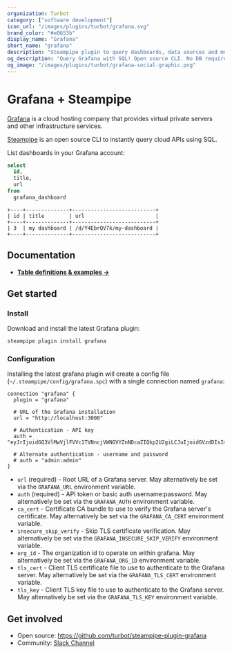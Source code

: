 ```yaml
---
organization: Turbot
category: ["software development"]
icon_url: "/images/plugins/turbot/grafana.svg"
brand_color: "#e0653b"
display_name: "Grafana"
short_name: "grafana"
description: "Steampipe plugin to query dashboards, data sources and more from Grafana."
og_description: "Query Grafana with SQL! Open source CLI. No DB required."
og_image: "/images/plugins/turbot/grafana-social-graphic.png"
---
```


# Grafana + Steampipe

[Grafana](https://grafana.com) is a cloud hosting company that provides virtual private servers and other infrastructure services.

[Steampipe](https://steampipe.io) is an open source CLI to instantly query cloud APIs using SQL.

List dashboards in your Grafana account:

```sql
select
  id,
  title,
  url
from
  grafana_dashboard
```

```
+----+--------------+---------------------------+
| id | title        | url                       |
+----+--------------+---------------------------+
| 3  | my dashboard | /d/Y4EbrQV7k/my-dashboard |
+----+--------------+---------------------------+
```

## Documentation

- **[Table definitions & examples →](/plugins/turbot/grafana/tables)**

## Get started

### Install

Download and install the latest Grafana plugin:

```bash
steampipe plugin install grafana
```

### Configuration

Installing the latest grafana plugin will create a config file (`~/.steampipe/config/grafana.spc`) with a single connection named `grafana`:

```hcl
connection "grafana" {
  plugin = "grafana"

  # URL of the Grafana installation
  url = "http://localhost:3000"

  # Authentication - API key
  auth = "eyJrIjoidGQ3VlMwVjlFVVc1TVNncjVWNGVYZnNDcaZIQkp2U2giLCJuIjoidGVzdDIsImlkIjoxfQ=="

  # Alternate authentication - username and password
  # auth = "admin:admin"
}
```

- `url` (required) - Root URL of a Grafana server. May alternatively be set via the `GRAFANA_URL` environment variable.
- `auth` (required) - API token or basic auth username:password. May alternatively be set via the `GRAFANA_AUTH` environment variable.
- `ca_cert` - Certificate CA bundle to use to verify the Grafana server's certificate. May alternatively be set via the `GRAFANA_CA_CERT` environment variable.
- `insecure_skip_verify` - Skip TLS certificate verification. May alternatively be set via the `GRAFANA_INSECURE_SKIP_VERIFY` environment variable.
- `org_id` - The organization id to operate on within grafana. May alternatively be set via the `GRAFANA_ORG_ID` environment variable.
- `tls_cert` - Client TLS certificate file to use to authenticate to the Grafana server. May alternatively be set via the `GRAFANA_TLS_CERT` environment variable.
- `tls_key` - Client TLS key file to use to authenticate to the Grafana server. May alternatively be set via the `GRAFANA_TLS_KEY` environment variable.

## Get involved

- Open source: https://github.com/turbot/steampipe-plugin-grafana
- Community: [Slack Channel](https://steampipe.io/community/join)
